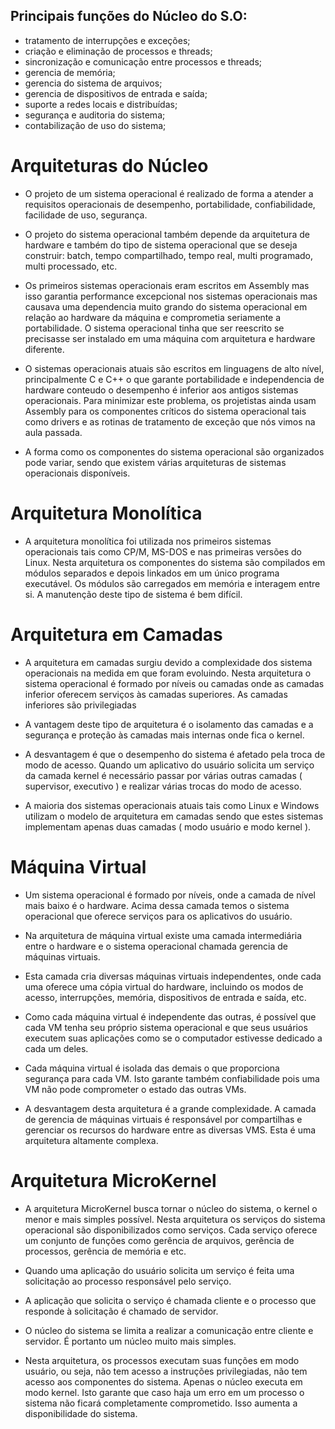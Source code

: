 ## Principais funções do Núcleo do S.O:

-  tratamento de interrupções e exceções;
-  criação e eliminação de processos e threads;
-  sincronização e comunicação entre processos e threads;
-  gerencia de memória;
-  gerencia do sistema de arquivos;
-  gerencia de dispositivos de entrada e saída;
-  suporte a redes locais e distribuídas;
-  segurança e auditoria do sistema;
-  contabilização de uso do sistema;

# Arquiteturas do Núcleo

-  O projeto de um sistema operacional é realizado de forma a atender a requisitos operacionais de desempenho, portabilidade, confiabilidade, facilidade de uso, segurança.

-  O projeto do sistema operacional também depende da arquitetura de hardware e também do tipo de sistema operacional que se deseja construir: batch, tempo compartilhado, tempo real, multi programado, multi processado, etc.

-  Os primeiros sistemas operacionais eram escritos em Assembly mas isso garantia performance excepcional nos sistemas operacionais mas causava uma dependencia muito grando do sistema operacional em relação ao hardware da máquina e comprometia seriamente a portabilidade. O sistema operacional tinha que ser reescrito se precisasse ser instalado em uma máquina com arquitetura e hardware diferente.

-  O sistemas operacionais atuais são escritos em linguagens de alto nível, principalmente C e C++ o que garante portabilidade e independencia de hardware conteudo o desempenho é inferior aos antigos sistemas operacionais. Para minimizar este problema, os projetistas ainda usam Assembly para os componentes críticos do sistema operacional tais como drivers e as rotinas de tratamento de exceção que nós vimos na aula passada.

-  A forma como os componentes do sistema operacional são organizados pode variar, sendo que existem várias arquiteturas de sistemas operacionais disponíveis.

# Arquitetura Monolítica

-  A arquitetura monolítica foi utilizada nos primeiros sistemas operacionais tais como CP/M, MS-DOS e nas primeiras versões do Linux. Nesta arquitetura os componentes do sistema são compilados em módulos separados e depois linkados em um único programa executável. Os módulos são carregados em memória e interagem entre si. A manutenção deste tipo de sistema é bem difícil.

# Arquitetura em Camadas

-  A arquitetura em camadas surgiu devido a complexidade dos sistema operacionais na medida em que foram evoluindo. Nesta arquitetura o sistema operacional é formado por níveis ou camadas onde as camadas inferior oferecem serviços às camadas superiores. As camadas inferiores são privilegiadas

-  A vantagem deste tipo de arquitetura é o isolamento das camadas e a segurança e proteção às camadas mais internas onde fica o kernel.

-  A desvantagem é que o desempenho do sistema é afetado pela troca de modo de acesso. Quando um aplicativo do usuário solicita um serviço da camada kernel é necessário passar por várias outras camadas ( supervisor, executivo ) e realizar várias trocas do modo de acesso.

-  A maioria dos sistemas operacionais atuais tais como Linux e Windows utilizam o modelo de arquitetura em camadas sendo que estes sistemas implementam apenas duas camadas ( modo usuário e modo kernel ).

# Máquina Virtual

-  Um sistema operacional é formado por níveis, onde a camada de nível mais baixo é o hardware. Acima dessa camada temos o sistema operacional que oferece serviços para os aplicativos do usuário.

-  Na arquitetura de máquina virtual existe uma camada intermediária entre o hardware e o sistema operacional chamada gerencia de máquinas virtuais.

-  Esta camada cria diversas máquinas virtuais independentes, onde cada uma oferece uma cópia virtual do hardware, incluindo os modos de acesso, interrupções, memória, dispositivos de entrada e saída, etc.

-  Como cada máquina virtual é independente das outras, é possível que cada VM tenha seu próprio sistema operacional e que seus usuários executem suas aplicações como se o computador estivesse dedicado a cada um deles.

-  Cada máquina virtual é isolada das demais o que proporciona segurança para cada VM. Isto garante também confiabilidade pois uma VM não pode comprometer o estado das outras VMs.

-  A desvantagem desta arquitetura é a grande complexidade. A camada de gerencia de máquinas virtuais é responsável por compartilhas e gerenciar os recursos do hardware entre as diversas VMS. Esta é uma arquitetura altamente complexa.

# Arquitetura MicroKernel

-  A arquitetura MicroKernel busca tornar o núcleo do sistema, o kernel o menor e mais simples possível. Nesta arquitetura os serviços do sistema operacional são disponibilizados como serviços. Cada serviço oferece um conjunto de funções como gerência de arquivos, gerência de processos, gerência de memória e etc.

-  Quando uma aplicação do usuário solicita um serviço é feita uma solicitação ao processo responsável pelo serviço.

-  A aplicação que solicita o serviço é chamada cliente e o processo que responde à solicitação é chamado de servidor.

-  O núcleo do sistema se limita a realizar a comunicação entre cliente e servidor. É portanto um núcleo muito mais simples.

-  Nesta arquitetura, os processos executam suas funções em modo usuário, ou seja, não tem acesso a instruções privilegiadas, não tem acesso aos componentes do sistema. Apenas o núcleo executa em modo kernel. Isto garante que caso haja um erro em um processo o sistema não ficará completamente comprometido. Isso aumenta a disponibilidade do sistema.

